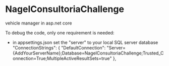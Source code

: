 # NagelConsultoriaChallenge
vehicle manager in asp.net core

To debug the code, only one requirement is needed:
- in appsettings.json set the "server" to your local SQL server database
    "ConnectionStrings": {
    "DefaultConnection": "Server={AddYourServerName};Database=NagelConsultoriaChallenge;Trusted_Connection=True;MultipleActiveResultSets=true"
  },
